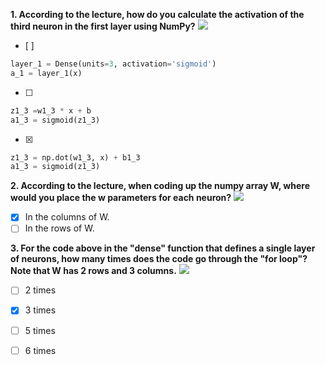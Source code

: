 **1. According to the lecture, how do you calculate the activation of the third neuron in the first layer using NumPy?**
![](./Imgs/C2W1A4-Img1.jpg)
- [ ] 
```python
layer_1 = Dense(units=3, activation='sigmoid')
a_1 = layer_1(x)
```

- [ ] 
```python
z1_3 =w1_3 * x + b
a1_3 = sigmoid(z1_3)
```

- [x]  
```python
z1_3 = np.dot(w1_3, x) + b1_3
a1_3 = sigmoid(z1_3)
```

**2. According to the lecture, when coding up the numpy array W, where would you place the w parameters for each neuron?**
![](./Imgs/C2W1A4-Img2.png)

- [X] In the columns of W.
- [ ] In the rows of W.

**3. For the code above in the "dense" function that defines a single layer of neurons, how many times does the code go through the "for loop"? Note that W has 2 rows and 3 columns.**
![](./Imgs/C2W1A4-Img3.png)

- [ ] 2 times
- [X] 3 times
- [ ] 5 times 
- [ ] 6 times 

